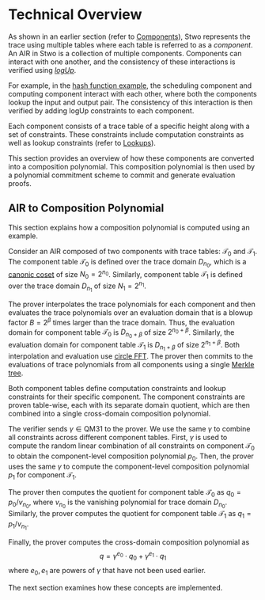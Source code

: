 # Technical Overview

As shown in an earlier section (refer to [Components](../../air-development/components/index.md)), Stwo represents the trace using multiple tables where each table is referred to as a _component_. An AIR in Stwo is a collection of multiple components. Components can interact with one another, and the consistency of these interactions is verified using [_logUp_](https://eprint.iacr.org/2022/1530.pdf). 

For example, in the [hash function example](../../air-development/components/index.md#hash-function-example), the scheduling component and computing component interact with each other, where both the components lookup the input and output pair. The consistency of this interaction is then verified by adding logUp constraints to each component.

Each component consists of a trace table of a specific height along with a set of constraints. These constraints include computation constraints as well as lookup constraints (refer to [Lookups](../lookups.md)).

This section provides an overview of how these components are converted into a composition polynomial. This composition polynomial is then used by a polynomial commitment scheme to commit and generate evaluation proofs.

## AIR to Composition Polynomial

This section explains how a composition polynomial is computed using an example.

Consider an AIR composed of two components with trace tables: $\mathscr{T}_0$ and $\mathscr{T}_1$. The component table $\mathscr{T}_0$ is defined over the trace domain $D_{n_0}$, which is a [canonic coset](../circle-group.md#canonic-coset) of size $N_0 = 2^{n_0}$. Similarly, component table $\mathscr{T}_1$ is defined over the trace domain $D_{n_1}$ of size $N_1 = 2^{n_1}$.

The prover interpolates the trace polynomials for each component and then evaluates the trace polynomials over an evaluation domain that is a blowup factor $B = 2^\beta$ times larger than the trace domain. Thus, the evaluation domain for component table $\mathscr{T}_0$ is $D_{n_0 + \beta}$ of size $2^{n_0 + \beta}$. Similarly, the evaluation domain for component table $\mathscr{T}_1$ is $D_{n_1 + \beta}$ of size $2^{n_1 + \beta}$. Both interpolation and evaluation use [circle FFT](../circle-fft/index.md). The prover then commits to the evaluations of trace polynomials from all components using a single [Merkle tree](../vcs/index.md).

Both component tables define computation constraints and lookup constraints for their specific component. The component constraints are proven table-wise, each with its separate domain quotient, which are then combined into a single cross-domain composition polynomial. 

The verifier sends $\gamma \in \mathsf{QM31}$ to the prover. We use the same $\gamma$ to combine all constraints across different component tables. First, $\gamma$ is used to compute the random linear combination of all constraints on component $\mathscr{T}_0$ to obtain the component-level composition polynomial $p_0$. Then, the prover uses the same $\gamma$ to compute the component-level composition polynomial $p_1$ for component $\mathscr{T}_1$.

The prover then computes the quotient for component table $\mathscr{T}_0$ as $q_0 = p_0 / v_{n_0}$, where $v_{n_0}$ is the vanishing polynomial for trace domain $D_{n_0}$. Similarly, the prover computes the quotient for component table $\mathscr{T}_1$ as $q_1 = p_1 / v_{n_1}$.

Finally, the prover computes the cross-domain composition polynomial as
$$
q = \gamma^{e_0} \cdot q_0 + \gamma^{e_1} \cdot q_1
$$
where $e_0, e_1$ are powers of $\gamma$ that have not been used earlier.

The next section examines how these concepts are implemented.